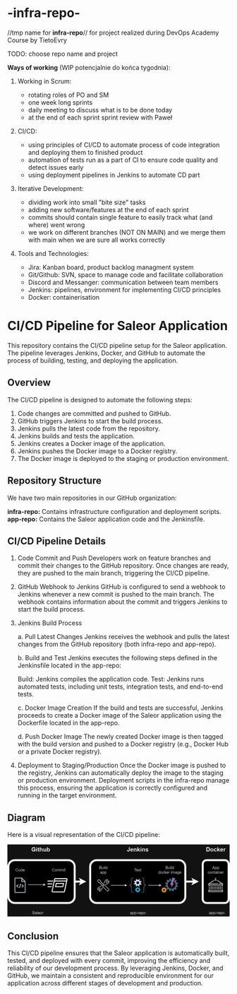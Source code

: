 # -infra-repo-
//tmp name for **infra-repo**// for project realized during DevOps Academy Course by TietoEvry

TODO: choose repo name and project

**Ways of working** (WIP potencjalnie do końca tygodnia):
1. Working in Scrum:
    * rotating roles of PO and SM
    * one week long sprints
    * daily meeting to discuss what is to be done today
    * at the end of each sprint sprint review with Paweł

2. CI/CD:
    * using principles of CI/CD to automate process of code integration and deploying them to finished product
    * automation of tests run as a part of CI to ensure code quality and detect issues early
    * using deployment pipelines in Jenkins to automate CD part

4. Iterative Development:
    * dividing work into small "bite size" tasks
    * adding new software/features at the end of each sprint 
    * commits should contain single feature to easily track what (and where) went wrong
    * we work on different branches (NOT ON MAIN) and we merge them with main when we are sure all works correctly

5. Tools and Technologies:
    * Jira: Kanban board, product backlog managment system
    * Git/Github: SVN, space to manage code and facilitate collaboration
    * Discord and Messanger: communication between team members
    * Jenkins: pipelines, environment for implementing CI/CD principles
    * Docker: containerisation 

# CI/CD Pipeline for Saleor Application

This repository contains the CI/CD pipeline setup for the Saleor application. The pipeline leverages Jenkins, Docker, and GitHub to automate the process of building, testing, and deploying the application.

## Overview

The CI/CD pipeline is designed to automate the following steps:

1. Code changes are committed and pushed to GitHub.
2. GitHub triggers Jenkins to start the build process.
3. Jenkins pulls the latest code from the repository.
4. Jenkins builds and tests the application.
5. Jenkins creates a Docker image of the application.
6. Jenkins pushes the Docker image to a Docker registry.
7. The Docker image is deployed to the staging or production environment.


## Repository Structure

We have two main repositories in our GitHub organization:

**infra-repo:** Contains infrastructure configuration and deployment scripts.
**app-repo:** Contains the Saleor application code and the Jenkinsfile.

## CI/CD Pipeline Details

1. Code Commit and Push
Developers work on feature branches and commit their changes to the GitHub repository. Once changes are ready, they are pushed to the main branch, triggering the CI/CD pipeline.

2. GitHub Webhook to Jenkins
GitHub is configured to send a webhook to Jenkins whenever a new commit is pushed to the main branch. The webhook contains information about the commit and triggers Jenkins to start the build process.

3. Jenkins Build Process

	a. Pull Latest Changes
Jenkins receives the webhook and pulls the latest changes from the GitHub repository (both infra-repo and 		app-repo).

	b. Build and Test
Jenkins executes the following steps defined in the Jenkinsfile located in the app-repo:

	Build: Jenkins compiles the application code.
Test: Jenkins runs automated tests, including unit tests, integration tests, and end-to-end tests.

	c. Docker Image Creation
If the build and tests are successful, Jenkins proceeds to create a Docker image of the Saleor application using the Dockerfile located in the app-repo.

	d. Push Docker Image
The newly created Docker image is then tagged with the build version and pushed to a Docker registry (e.g., Docker Hub or a private Docker registry).

4. Deployment to Staging/Production
Once the Docker image is pushed to the registry, Jenkins can automatically deploy the image to the staging or production environment. Deployment scripts in the infra-repo manage this process, ensuring the application is correctly configured and running in the target environment.

## Diagram

Here is a visual representation of the CI/CD pipeline:

![CI/CD Pipeline](CI.drawio.png)

## Conclusion

This CI/CD pipeline ensures that the Saleor application is automatically built, tested, and deployed with every commit, improving the efficiency and reliability of our development process. By leveraging Jenkins, Docker, and GitHub, we maintain a consistent and reproducible environment for our application across different stages of development and production.
